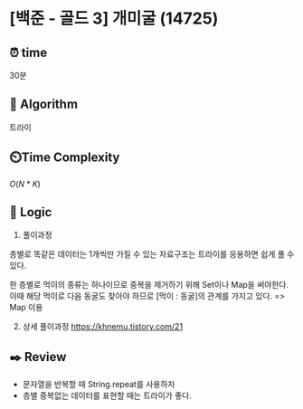 # [백준 - 골드 3] 개미굴 (14725)

## ⏰  **time**

30분

## :pushpin: **Algorithm**

트라이

## ⏲️**Time Complexity**

$O(N*K)$

## :round_pushpin: **Logic**
1. 풀이과정

층별로 똑같은 데이터는 1개씩만 가질 수 있는 자료구조는 트라이를 응용하면 쉽게 풀 수 있다.

한 층별로 먹이의 종류는 하나이므로 중복을 제거하기 위해 Set이나 Map을 써야한다.
이때 해당 먹이로 다음 동굴도 찾아야 하므로 [먹이 : 동굴]의 관계를 가지고 있다.
=> Map 이용


2. 상세 풀이과정
https://khnemu.tistory.com/21

## :black_nib: **Review**
- 문자열을 반복할 때 String.repeat를 사용하자
- 층별 중복없는 데이터를 표현할 때는 트라이가 좋다. 